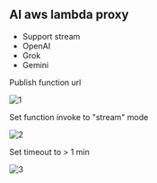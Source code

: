 ## AI aws lambda proxy
- Support stream
- OpenAI
- Grok
- Gemini



Publish function url

![1](https://p.ipic.vip/f3q5ei.png)

Set function invoke to "stream" mode

![2](https://p.ipic.vip/afhsh2.png)

Set timeout to > 1 min

![3](https://p.ipic.vip/fojq1u.png)
